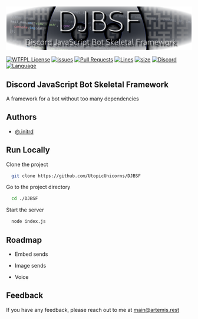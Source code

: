
![Logo](https://github.com/UtopicUnicorns/DJBSF/blob/main/visuals_non_core/readme_banner.png?raw=true)


[![WTFPL License](https://img.shields.io/badge/License-WTFPL%20V2-orange?style=for-the-badge&logo=github)](https://github.com/UtopicUnicorns/DJBSF/blob/main/LICENSE) [![issues](https://img.shields.io/github/issues-raw/UtopicUnicorns/DJBSF?logo=github&style=for-the-badge)](https://github.com/UtopicUnicorns/DJBSF/issues) [![Pull Requests](https://img.shields.io/github/issues-pr/UtopicUnicorns/DJBSF?logo=github&style=for-the-badge)](https://github.com/UtopicUnicorns/DJBSF/pulls) [![Lines](https://img.shields.io/tokei/lines/github/UtopicUnicorns/DJBSF?logo=github&style=for-the-badge)](https://github.com/UtopicUnicorns/DJBSF) [![size](https://img.shields.io/github/languages/code-size/UtopicUnicorns/DJBSF?logo=github&style=for-the-badge)](https://github.com/UtopicUnicorns/DJBSF) [![Discord](https://img.shields.io/discord/883753778472419399?logo=discord&style=for-the-badge)](https://discord.gg/Qxzxsg9eYY) [![Language](https://img.shields.io/badge/Language-JavaScript-brightgreen?style=for-the-badge&logo=superuser)](https://github.com/UtopicUnicorns/DJBSF)


## Discord JavaScript Bot Skeletal Framework
A framework for a bot without too many dependencies



## Authors

- [@.initrd](https://github.com/UtopicUnicorns)


## Run Locally

Clone the project

```bash
  git clone https://github.com/UtopicUnicorns/DJBSF
```

Go to the project directory

```bash
  cd ./DJBSF
```

Start the server

```bash
  node index.js
```


## Roadmap

- Embed sends

- Image sends

- Voice




## Feedback

If you have any feedback, please reach out to me at main@artemis.rest
